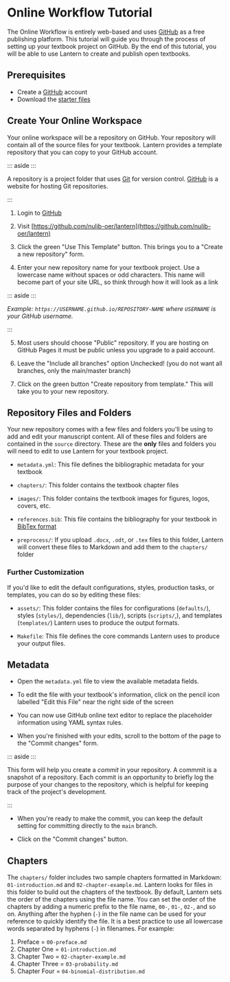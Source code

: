# Online Workflow Tutorial

The Online Workflow is entirely web-based and uses [GitHub](https://github.com) as a free publishing platform. This tutorial will guide you through the process of setting up your textbook project on GitHub. By the end of this tutorial, you will be able to use Lantern to create and publish open textbooks.

## Prerequisites

- Create a [GitHub](https://github.com) account
- Download the [starter files](https://drive.google.com/drive/folders/1Fl__DhDXDFyoPmwX0CHpfj10qhOY3t0k?usp=sharing)

## Create Your Online Workspace

Your online workspace will be a repository on GitHub. Your repository will contain all of the source files for your textbook. Lantern provides a template repository that you can copy to your GitHub account.

::: aside :::

A repository is a project folder that uses [Git](https://git-scm.com/) for version control. [GitHub](https://github.com) is a website for hosting Git repositories.

:::

1. Login to [GitHub](https://github.com)

1. Visit [https://github.com/nulib-oer/lantern](https://github.com/nulib-oer/lantern)

1. Click the green "Use This Template" button. This brings you to a "Create a new repository" form. 

1. Enter your new repository name for your textbook project. Use a lowercase name without spaces or odd characters. This name will become part of your site URL, so think through how it will look as a link 

::: aside :::

_Example: `https://USERNAME.github.io/REPOSITORY-NAME` where `USERNAME` is your GitHub username._

:::

5. Most users should choose "Public" repository. If you are hosting on GitHub Pages it must be public unless you upgrade to a paid account.

1. Leave the "Include all branches" option Unchecked! (you do not want all branches, only the main/master branch)
   
1. Click on the green button "Create repository from template." This will take you to your new repository.

## Repository Files and Folders

Your new repository comes with a few files and folders you'll be using to add and edit your manuscript content. All of these files and folders are contained in the `source` directory. These are the **only** files and folders you will need to edit to use Lantern for your textbook project.

- `metadata.yml`: This file defines the bibliographic metadata for your textbook

- `chapters/`: This folder contains the textbook chapter files

- `images/`: This folder contains the textbook images for figures, logos, covers, etc.

- `references.bib`: This file contains the bibliography for your textbook in [BibTex format](http://www.bibtex.org/Format/)

- `preprocess/`: If you upload `.docx`, `.odt`, or `.tex` files to this folder, Lantern will convert these files to Markdown and add them to the `chapters/` folder

### Further Customization

If you'd like to edit the default configurations, styles, production tasks, or templates, you can do so by editing these files:

- `assets/`: This folder contains the files for configurations (`defaults/`), styles (`styles/`), dependencies (`lib/`), scripts (`scripts/`,), and templates (`templates/`) Lantern uses to produce the output formats. 

- `Makefile`: This file defines the core commands Lantern uses to produce your output files.

## Metadata

- Open the `metadata.yml` file to view the available metadata fields.

- To edit the file with your textbook's information, click on the pencil icon labelled "Edit this File" near the right side of the screen

- You can now use GitHub online text editor to replace the placeholder information using YAML syntax rules. 

- When you're finished with your edits, scroll to the bottom of the page to the "Commit changes" form. 

::: aside :::

This form will help you create a _commit_ in your repository. A commmit is a snapshot of a repository. Each commit is an opportunity to briefly log the purpose of your changes to the repository, which is helpful for keeping track of the project's development.

:::

- When you're ready to make the commit, you can keep the default setting for committing directly to the `main` branch. 

- Click on the "Commit changes" button.

## Chapters

The `chapters/` folder includes two sample chapters formatted in Markdown: `01-introduction.md` and `02-chapter-example.md`. Lantern looks for files in this folder to build out the chapters of the textbook. By default, Lantern sets the order of the chapters using the file name. You can set the order of the chapters by adding a numeric prefix to the file name, `00-`, `01-`, `02-`, and so on. Anything after the hyphen (`-`) in the file name can be used for your reference to quickly identify the file. It is a best practice to use all lowercase words separated by hyphens (`-`) in filenames. For example:

1. Preface = `00-preface.md`
1. Chapter One = `01-introduction.md`
1. Chapter Two = `02-chapter-example.md`
1. Chapter Three = `03-probability.md`
1. Chapter Four = `04-binomial-distribution.md`